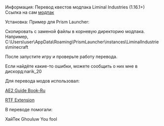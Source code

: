Информация: Перевод квестов модпака Liminal Industries (1.16.1+) Ссылка на сам [модпак](https://www.curseforge.com/minecraft/modpacks/liminal-industries)

Установка: Пример для Prism Launcher:

Скопировать с заменой файлы в корневую директорию модпака. Например, C:\Users\user\AppData\Roaming\PrismLauncher\instances\LiminalIndustries\minecraft

После запустите игру и проверьте работу перевода.

Если найдёте какие-то ошибки, можете сообщить о них мне в дискорд:narik_20

Для перевода модов использовал:

[AE2 Guide Book-Ru](https://github.com/DygDyg/ae2guide-ru?tab=readme-ov-file)

[RTF Extension](https://modrinth.com/resourcepack/rtf-extension)

В переводе помогали:

ХайТек
Ghouluw
You fool
